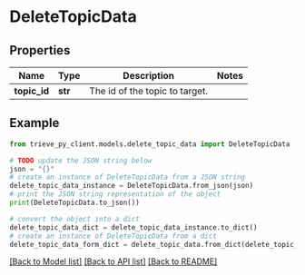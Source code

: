 # DeleteTopicData


## Properties

Name | Type | Description | Notes
------------ | ------------- | ------------- | -------------
**topic_id** | **str** | The id of the topic to target. | 

## Example

```python
from trieve_py_client.models.delete_topic_data import DeleteTopicData

# TODO update the JSON string below
json = "{}"
# create an instance of DeleteTopicData from a JSON string
delete_topic_data_instance = DeleteTopicData.from_json(json)
# print the JSON string representation of the object
print(DeleteTopicData.to_json())

# convert the object into a dict
delete_topic_data_dict = delete_topic_data_instance.to_dict()
# create an instance of DeleteTopicData from a dict
delete_topic_data_form_dict = delete_topic_data.from_dict(delete_topic_data_dict)
```
[[Back to Model list]](../README.md#documentation-for-models) [[Back to API list]](../README.md#documentation-for-api-endpoints) [[Back to README]](../README.md)


